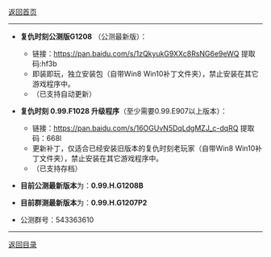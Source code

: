 [返回首页](./Home)
***

- **复仇时刻公测版G1208** （公测最新版）：
  - 链接：https://pan.baidu.com/s/1zQkyukG9XXc8RsNG6e9eWQ 提取码:hf3b
  - 即装即玩，独立安装包（自带Win8 Win10补丁文件夹），禁止安装在其它游戏程序中。
  - （已支持自动更新）

- **复仇时刻 0.99.F1028 升级程序**（至少需要0.99.E907以上版本）：
  - 链接：https://pan.baidu.com/s/16OGUvN5DqLdgMZJ_c-dqRQ 提取码：668l
  - 更新补丁，仅适合已经安装旧版本的复仇时刻老玩家（自带Win8 Win10补丁文件夹），禁止安装在其它游戏程序中。
  - （已支持存档）


- **目前公测最新版本**为：**0.99.H.G1208B**
- **目前群测最新版本**为：**0.99.H.G1207P2**

- 公测群号：543363610

***
[返回目录](./常见问题指南)

